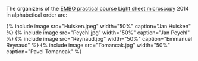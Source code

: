 ---
---
The organizers of the [EMBO practical course Light sheet microscopy](EMBO_practical_course_Light_sheet_microscopy) 2014 in alphabetical order are:

{% include image src="Huisken.jpeg" width="50%" caption="Jan Huisken" %}
{% include image src="Peychl.jpg" width="50%" caption="Jan Peychl" %}
{% include image src="Reynaud.jpg" width="50%" caption="Emmanuel Reynaud" %}
{% include image src="Tomancak.jpg" width="50%" caption="Pavel Tomancak" %}
